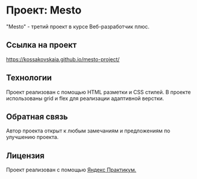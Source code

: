 # Проект: Mesto

"Mesto" - третий проект в курсе Веб-разработчик плюс.

## Ссылка на проект
https://kossakovskaia.github.io/mesto-project/
## Технологии

Проект реализован с помощью HTML разметки и CSS стилей.
В проекте использованы grid и flex для реализации адаптивной верстки.

## Обратная связь
Автор проекта открыт к любым замечаниям и предложениям по улучшению проекта.

## Лицензия
Проект реализован с помощью [Яндекс Практикум.](https://practicum.yandex.ru/web-plus/)
